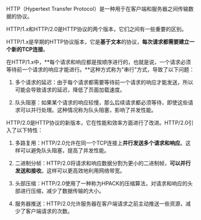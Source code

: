HTTP（Hypertext Transfer Protocol）是一种用于在客户端和服务器之间传输数据的协议。

HTTP/1.x和HTTP/2.0是HTTP协议的两个版本，它们之间有一些重要的区别。

HTTP/1.x是早期的HTTP协议版本，它是**基于文本**的协议，**每次请求都需要建立一个新的TCP连接**。

在HTTP/1.x中，**每个请求和响应都是按顺序进行的，也就是说，一个请求必须等待前一个请求的响应才能进行。**这种方式称为"串行"方式，导致了以下问题：

1. 多个请求的延迟：由于每个请求都需要等待前一个请求的响应才能发送，所以可能会导致请求的延迟，降低了页面加载速度。

2. 队头阻塞：如果某个请求的响应较慢，那么后续请求都必须等待，即使这些请求可以并行处理。这种情况称为队头阻塞，影响了并发性能。

HTTP/2.0是HTTP协议的新版本，它在性能和效率方面进行了改进。HTTP/2.0引入了以下特性：

1. 多路复用：HTTP/2.0允许在同一个TCP连接上**并行发送多个请求和响应**。这样可以避免队头阻塞，提高了并发性能。

2. 二进制分帧：HTTP/2.0将请求和响应数据分割为更小的二进制帧，**可以并行发送和接收**。这样可以更高效地利用网络带宽。

3. 头部压缩：HTTP/2.0使用了一种称为HPACK的压缩算法，对请求和响应的头部进行压缩，减少了数据传输的大小。

4. 服务器推送：HTTP/2.0允许服务器在客户端请求之前主动推送一些资源，减少了客户端请求的次数。

